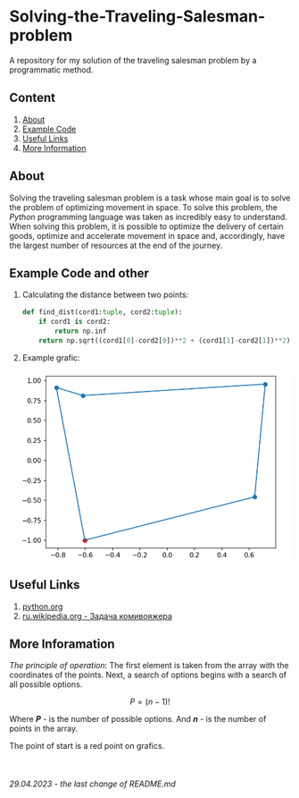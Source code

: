 # Solving-the-Traveling-Salesman-problem
A repository for my solution of the traveling salesman problem by a programmatic method.


## **Content**
1. [About](/README.md#about)
2. [Example Code](/README.md#exaple-code)
3. [Useful Links](/README.md#useful-links)
4. [More Information](/README.md#more-inforamation)

## **About**

Solving the traveling salesman problem is a task whose main goal is to solve the problem of optimizing movement in space. To solve this problem, the _Python_ programming language was taken as incredibly easy to understand. When solving this problem, it is possible to optimize the delivery of certain goods, optimize and accelerate movement in space and, accordingly, have the largest number of resources at the end of the journey.

## **Example Code and other**
1. Сalculating the distance between two points:
    ```python
    def find_dist(cord1:tuple, cord2:tuple):
        if cord1 is cord2:
            return np.inf
        return np.sqrt((cord1[0]-cord2[0])**2 + (cord1[1]-cord2[1])**2)
    ```
2. Example grafic:

    ![graf1](/images/graf1.png)


## **Useful Links**

1. [python.org](https://python.org)
2. [ru.wikipedia.org - Задача комивояжера](https://ru.wikipedia.org/wiki/%D0%97%D0%B0%D0%B4%D0%B0%D1%87%D0%B0_%D0%BA%D0%BE%D0%BC%D0%BC%D0%B8%D0%B2%D0%BE%D1%8F%D0%B6%D1%91%D1%80%D0%B0#:~:text=%D0%97%D0%B0%D0%B4%D0%B0%D1%87%D0%B0%20%D0%BA%D0%BE%D0%BC%D0%BC%D0%B8%D0%B2%D0%BE%D1%8F%D0%B6%D1%91%D1%80%D0%B0%20(%D0%B8%D0%BB%D0%B8%20TSP%20%D0%BE%D1%82,%D0%BF%D0%BE%D1%81%D0%BB%D0%B5%D0%B4%D1%83%D1%8E%D1%89%D0%B8%D0%BC%20%D0%B2%D0%BE%D0%B7%D0%B2%D1%80%D0%B0%D1%82%D0%BE%D0%BC%20%D0%B2%20%D0%B8%D1%81%D1%85%D0%BE%D0%B4%D0%BD%D1%8B%D0%B9%20%D0%B3%D0%BE%D1%80%D0%BE%D0%B4.))

## **More Inforamation**

_The principle of operation_:
The first element is taken from the array with the coordinates of the points. Next, a search of options begins with a search of all possible options.

$$
P = (n-1)!
$$

Where _**P**_ - is the number of possible options. And _**n**_ - is the number of points in the array.

The point of start is a red point on grafics.

<br>

###### 29.04.2023 - the last change of README.md
